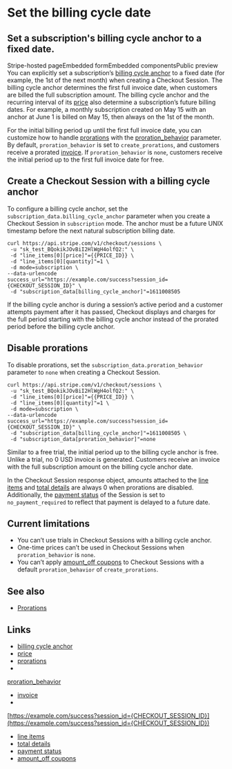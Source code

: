 # Set the billing cycle date

## Set a subscription's billing cycle anchor to a fixed date.

Stripe-hosted pageEmbedded formEmbedded componentsPublic preview
You can explicitly set a subscription’s [billing cycle
anchor](https://docs.stripe.com/api/checkout/sessions/create#create_checkout_session-subscription_data-billing_cycle_anchor)
to a fixed date (for example, the 1st of the next month) when creating a
Checkout Session. The billing cycle anchor determines the first full invoice
date, when customers are billed the full subscription amount. The billing cycle
anchor and the recurring interval of its
[price](https://docs.stripe.com/products-prices/overview) also determine a
subscription’s future billing dates. For example, a monthly subscription created
on May 15 with an anchor at June 1 is billed on May 15, then always on the 1st
of the month.

For the initial billing period up until the first full invoice date, you can
customize how to handle
[prorations](https://docs.stripe.com/billing/subscriptions/prorations) with the
[proration_behavior](https://docs.stripe.com/api/checkout/sessions/create#create_checkout_session-subscription_data-proration_behavior)
parameter. By default, `proration_behavior` is set to `create_prorations`, and
customers receive a prorated [invoice](https://docs.stripe.com/api/invoices). If
`proration_behavior` is `none`, customers receive the initial period up to the
first full invoice date for free.

## Create a Checkout Session with a billing cycle anchor

To configure a billing cycle anchor, set the
`subscription_data.billing_cycle_anchor` parameter when you create a Checkout
Session in `subscription` mode. The anchor must be a future UNIX timestamp
before the next natural subscription billing date.

```
curl https://api.stripe.com/v1/checkout/sessions \
 -u "sk_test_BQokikJOvBiI2HlWgH4olfQ2:" \
 -d "line_items[0][price]"={{PRICE_ID}} \
 -d "line_items[0][quantity]"=1 \
 -d mode=subscription \
--data-urlencode
success_url="https://example.com/success?session_id={CHECKOUT_SESSION_ID}" \
 -d "subscription_data[billing_cycle_anchor]"=1611008505
```

If the billing cycle anchor is during a session’s active period and a customer
attempts payment after it has passed, Checkout displays and charges for the full
period starting with the billing cycle anchor instead of the prorated period
before the billing cycle anchor.

## Disable prorations

To disable prorations, set the `subscription_data.proration_behavior` parameter
to `none` when creating a Checkout Session.

```
curl https://api.stripe.com/v1/checkout/sessions \
 -u "sk_test_BQokikJOvBiI2HlWgH4olfQ2:" \
 -d "line_items[0][price]"={{PRICE_ID}} \
 -d "line_items[0][quantity]"=1 \
 -d mode=subscription \
--data-urlencode
success_url="https://example.com/success?session_id={CHECKOUT_SESSION_ID}" \
 -d "subscription_data[billing_cycle_anchor]"=1611008505 \
 -d "subscription_data[proration_behavior]"=none
```

Similar to a free trial, the initial period up to the billing cycle anchor is
free. Unlike a trial, no 0 USD invoice is generated. Customers receive an
invoice with the full subscription amount on the billing cycle anchor date.

In the Checkout Session response object, amounts attached to the [line
items](https://docs.stripe.com/api/checkout/sessions/object#checkout_session_object-line_items)
and [total
details](https://docs.stripe.com/api/checkout/sessions/object#checkout_session_object-total_details)
are always 0 when prorations are disabled. Additionally, the [payment
status](https://docs.stripe.com/api/checkout/sessions/object#checkout_session_object-payment_status)
of the Session is set to `no_payment_required` to reflect that payment is
delayed to a future date.

## Current limitations

- You can’t use trials in Checkout Sessions with a billing cycle anchor.
- One-time prices can’t be used in Checkout Sessions when `proration_behavior`
is `none`.
- You can’t apply [amount_off
coupons](https://docs.stripe.com/api/coupons/create#create_coupon-amount_off) to
Checkout Sessions with a default `proration_behavior` of `create_prorations`.

## See also

- [Prorations](https://docs.stripe.com/billing/subscriptions/prorations)

## Links

- [billing cycle
anchor](https://docs.stripe.com/api/checkout/sessions/create#create_checkout_session-subscription_data-billing_cycle_anchor)
- [price](https://docs.stripe.com/products-prices/overview)
- [prorations](https://docs.stripe.com/billing/subscriptions/prorations)
-
[proration_behavior](https://docs.stripe.com/api/checkout/sessions/create#create_checkout_session-subscription_data-proration_behavior)
- [invoice](https://docs.stripe.com/api/invoices)
-
[https://example.com/success?session_id={CHECKOUT_SESSION_ID}](https://example.com/success?session_id={CHECKOUT_SESSION_ID})
- [line
items](https://docs.stripe.com/api/checkout/sessions/object#checkout_session_object-line_items)
- [total
details](https://docs.stripe.com/api/checkout/sessions/object#checkout_session_object-total_details)
- [payment
status](https://docs.stripe.com/api/checkout/sessions/object#checkout_session_object-payment_status)
- [amount_off
coupons](https://docs.stripe.com/api/coupons/create#create_coupon-amount_off)